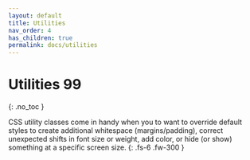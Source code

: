 ```yaml
---
layout: default
title: Utilities
nav_order: 4
has_children: true
permalink: docs/utilities
---
```


# Utilities 99
{: .no_toc }

CSS utility classes come in handy when you to want to override default styles to create additional whitespace (margins/padding), correct unexpected shifts in font size or weight, add color, or hide (or show) something at a specific screen size.
{: .fs-6 .fw-300 }
